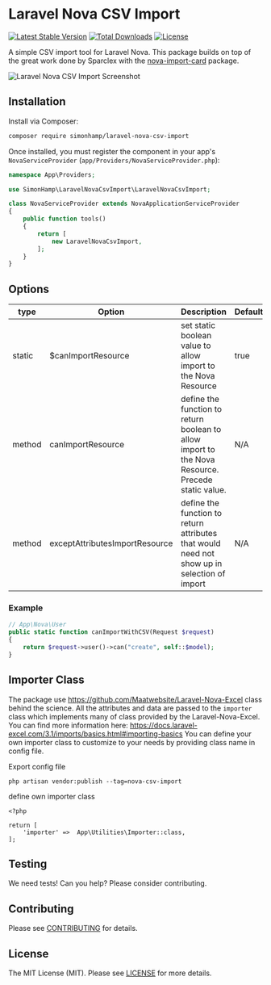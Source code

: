 # Laravel Nova CSV Import

[![Latest Stable Version](https://poser.pugx.org/simonhamp/laravel-nova-csv-import/v/stable)](https://packagist.org/packages/simonhamp/laravel-nova-csv-import)
[![Total Downloads](https://poser.pugx.org/simonhamp/laravel-nova-csv-import/downloads)](https://packagist.org/packages/simonhamp/laravel-nova-csv-import)
[![License](https://poser.pugx.org/simonhamp/laravel-nova-csv-import/license)](https://packagist.org/packages/simonhamp/laravel-nova-csv-import)

A simple CSV import tool for Laravel Nova. This package builds on top of the great work done by Sparclex with the [nova-import-card](https://github.com/Sparclex/nova-import-card) package.

![Laravel Nova CSV Import Screenshot](https://raw.githubusercontent.com/simonhamp/laravel-nova-csv-import/master/screenshots/readme.png)

## Installation

Install via Composer:

```bash
composer require simonhamp/laravel-nova-csv-import
```

Once installed, you must register the component in your app's `NovaServiceProvider` (`app/Providers/NovaServiceProvider.php`):

```php
namespace App\Providers;

use SimonHamp\LaravelNovaCsvImport\LaravelNovaCsvImport;

class NovaServiceProvider extends NovaApplicationServiceProvider
{
    public function tools()
    {
        return [
            new LaravelNovaCsvImport,
        ];
    }
}
```

## Options
type |Option|Description|Default|
|-----|------|-----------|-------|
static | $canImportResource | set static boolean value to allow import to the Nova Resource | true
method | canImportResource | define the function to return boolean to allow import to the Nova Resource. Precede static value. | N/A
method | exceptAttributesImportResource | define the function to return attributes that would need not show up in selection of import | N/A  
  

### Example 
  
```php
// App\Nova\User
public static function canImportWithCSV(Request $request)
{
    return $request->user()->can("create", self::$model);
}
```

## Importer Class 
The package use https://github.com/Maatwebsite/Laravel-Nova-Excel class behind the science. All the attributes and data are passed to the `importer` class which implements many of class provided by the Laravel-Nova-Excel. You can find more information here: https://docs.laravel-excel.com/3.1/imports/basics.html#importing-basics 
You can define your own importer class to customize to your needs by providing class name in config file. 
  
  Export config file 
  ```
  php artisan vendor:publish --tag=nova-csv-import
  ``` 

define own importer class
```
<?php

return [
    'importer' =>  App\Utilities\Importer::class,
];
```
## Testing

We need tests! Can you help? Please consider contributing.

## Contributing

Please see [CONTRIBUTING](CONTRIBUTING.md) for details.

## License

The MIT License (MIT). Please see [LICENSE](LICENSE.md) for more details.
